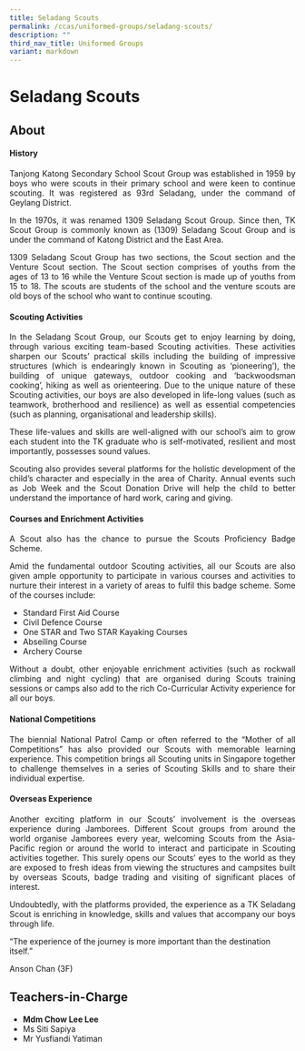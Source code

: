 ```yaml
---
title: Seladang Scouts
permalink: /ccas/uniformed-groups/seladang-scouts/
description: ""
third_nav_title: Uniformed Groups
variant: markdown
---
```

# Seladang Scouts

## **About**

#### History

<p style="text-align: justify;">Tanjong Katong Secondary School Scout Group was established in 1959 by boys who were scouts in their primary school and were keen to continue scouting. It was registered as 93rd Seladang, under the command of Geylang District.</p>

<p style="text-align: justify;">In the 1970s, it was renamed 1309 Seladang Scout Group. Since then, TK Scout Group is commonly known as (1309) Seladang Scout Group and is under the command of Katong District and the East Area.</p>

<p style="text-align: justify;">1309 Seladang Scout Group has two sections, the Scout section and the Venture Scout section. The Scout section comprises of youths from the ages of 13 to 16 while the Venture Scout section is made up of youths from 15 to 18. The scouts are students of the school and the venture scouts are old boys of the school who want to continue scouting.</p>

#### Scouting Activities

<p style="text-align: justify;">In the Seladang Scout Group, our Scouts get to enjoy learning by doing, through various exciting team-based Scouting activities. These activities sharpen our Scouts’ practical skills including the building of impressive structures (which is endearingly known in Scouting as ‘pioneering’), the building of unique gateways, outdoor cooking and ‘backwoodsman cooking’, hiking as well as orienteering. Due to the unique nature of these Scouting activities, our boys are also developed in life-long values (such as teamwork, brotherhood and resilience) as well as essential competencies (such as planning, organisational and leadership skills).</p>

<p style="text-align: justify;">These life-values and skills are well-aligned with our school’s aim to grow each student into the TK graduate who is self-motivated, resilient and most importantly, possesses sound values.</p>

<p style="text-align: justify;">Scouting also provides several platforms for the holistic development of the child’s character and especially in the area of Charity. Annual events such as Job Week and the Scout Donation Drive will help the child to better understand the importance of hard work, caring and giving.</p>

#### Courses and Enrichment Activities

<p style="text-align: justify;">A Scout also has the chance to pursue the Scouts Proficiency Badge Scheme.</p>

<p style="text-align: justify;">Amid the fundamental outdoor Scouting activities, all our Scouts are also given ample opportunity to participate in various courses and activities to nurture their interest in a variety of areas to fulfil this badge scheme. Some of the courses include:</p>

*   Standard First Aid Course
*   Civil Defence Course
*   One STAR and Two STAR Kayaking Courses
*   Abseiling Course
*   Archery Course

<p style="text-align: justify;">Without a doubt, other enjoyable enrichment activities (such as rockwall climbing and night cycling) that are organised during Scouts training sessions or camps also add to the rich Co-Curricular Activity experience for all our boys.</p>

#### National Competitions

<p style="text-align: justify;">The biennial National Patrol Camp or often referred to the “Mother of all Competitions” has also provided our Scouts with memorable learning experience. This competition brings all Scouting units in Singapore together to challenge themselves in a series of Scouting Skills and to share their individual expertise.</p>

#### Overseas Experience

<p style="text-align: justify;">Another exciting platform in our Scouts’ involvement is the overseas experience during Jamborees. Different Scout groups from around the world organise Jamborees every year, welcoming Scouts from the Asia-Pacific region or around the world to interact and participate in Scouting activities together. This surely opens our Scouts’ eyes to the world as they are exposed to fresh ideas from viewing the structures and campsites built by overseas Scouts, badge trading and visiting of significant places of interest.</p>

<p style="text-align: justify;">Undoubtedly, with the platforms provided, the experience as a TK Seladang Scout is enriching in knowledge, skills and values that accompany our boys through life.</p>

“The experience of the journey is more important than the destination itself.”

Anson Chan (3F)

## **Teachers-in-Charge**

*   **Mdm Chow Lee Lee**
*   Ms Siti Sapiya
*   Mr Yusfiandi Yatiman